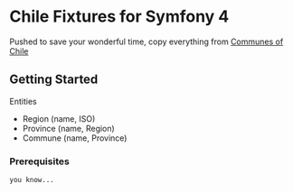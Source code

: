 # Chile Fixtures for Symfony 4

Pushed to save your wonderful time, copy everything from [Communes of Chile](https://en.wikipedia.org/wiki/Communes_of_Chile)

## Getting Started

Entities

* Region (name, ISO)
* Province (name, Region)
* Commune (name, Province)


### Prerequisites

```
you know...
```